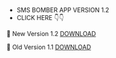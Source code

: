 * SMS BOMBER APP VERSION 1.2
* CLICK HERE 👇👇

🔰 New Version 1.2 <a href="https://github.com/MR-DIPTO-404/SMS-BOMBER/blob/main/SMS_BOMBER.apk?raw=true">DOWNLOAD</a>


🔰 Old Version 1.1 <a href="https://github.com/MR-DIPTO-404/SMS-BOMBER/blob/main/com.sms.bomber.apk?raw=true">DOWNLOAD</a>
